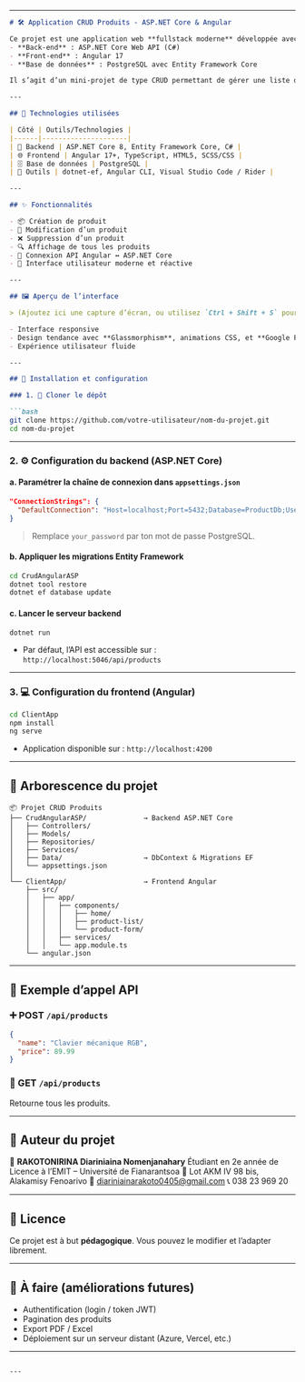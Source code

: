 

---

````markdown
# 🛠️ Application CRUD Produits - ASP.NET Core & Angular

Ce projet est une application web **fullstack moderne** développée avec :
- **Back-end** : ASP.NET Core Web API (C#)
- **Front-end** : Angular 17
- **Base de données** : PostgreSQL avec Entity Framework Core

Il s’agit d’un mini-projet de type CRUD permettant de gérer une liste de produits, avec un design responsive, fluide et adapté aux tendances 2025.

---

## 🧰 Technologies utilisées

| Côté | Outils/Technologies |
|------|---------------------|
| 🔧 Backend | ASP.NET Core 8, Entity Framework Core, C# |
| 🌐 Frontend | Angular 17+, TypeScript, HTML5, SCSS/CSS |
| 🗄️ Base de données | PostgreSQL |
| 🧪 Outils | dotnet-ef, Angular CLI, Visual Studio Code / Rider |

---

## ✨ Fonctionnalités

- 📦 Création de produit
- 📝 Modification d’un produit
- ❌ Suppression d’un produit
- 🔍 Affichage de tous les produits
- 🔄 Connexion API Angular ↔ ASP.NET Core
- 🎨 Interface utilisateur moderne et réactive

---

## 🖼️ Aperçu de l’interface

> (Ajoutez ici une capture d’écran, ou utilisez `Ctrl + Shift + S` pour en faire une depuis le navigateur)

- Interface responsive
- Design tendance avec **Glassmorphism**, animations CSS, et **Google Fonts modernes**
- Expérience utilisateur fluide

---

## 🔧 Installation et configuration

### 1. 📁 Cloner le dépôt

```bash
git clone https://github.com/votre-utilisateur/nom-du-projet.git
cd nom-du-projet
````

---

### 2. ⚙️ Configuration du backend (ASP.NET Core)

#### a. Paramétrer la chaîne de connexion dans `appsettings.json`

```json
"ConnectionStrings": {
  "DefaultConnection": "Host=localhost;Port=5432;Database=ProductDb;Username=postgres;Password=your_password"
}
```

> Remplace `your_password` par ton mot de passe PostgreSQL.

#### b. Appliquer les migrations Entity Framework

```bash
cd CrudAngularASP
dotnet tool restore
dotnet ef database update
```

#### c. Lancer le serveur backend

```bash
dotnet run
```

* Par défaut, l’API est accessible sur : `http://localhost:5046/api/products`

---

### 3. 💻 Configuration du frontend (Angular)

```bash
cd ClientApp
npm install
ng serve
```

* Application disponible sur : `http://localhost:4200`

---

## 📁 Arborescence du projet

```
📦 Projet CRUD Produits
├── CrudAngularASP/              → Backend ASP.NET Core
│   ├── Controllers/
│   ├── Models/
│   ├── Repositories/
│   ├── Services/
│   ├── Data/                    → DbContext & Migrations EF
│   └── appsettings.json
│
└── ClientApp/                   → Frontend Angular
    ├── src/
    │   ├── app/
    │   │   ├── components/
    │   │   │   ├── home/
    │   │   │   ├── product-list/
    │   │   │   └── product-form/
    │   │   ├── services/
    │   │   └── app.module.ts
    └── angular.json
```

---

## 🔄 Exemple d’appel API

### ➕ POST `/api/products`

```json
{
  "name": "Clavier mécanique RGB",
  "price": 89.99
}
```

### 📄 GET `/api/products`

Retourne tous les produits.

---

## 📖 Auteur du projet

👤 **RAKOTONIRINA Diariniaina Nomenjanahary**
Étudiant en 2e année de Licence à l’EMIT – Université de Fianarantsoa
📍 Lot AKM IV 98 bis, Alakamisy Fenoarivo
📧 [diariniainarakoto0405@gmail.com](mailto:diariniainarakoto0405@gmail.com)
📞 038 23 969 20

---

## 📜 Licence

Ce projet est à but **pédagogique**. Vous pouvez le modifier et l’adapter librement.

---

## 📌 À faire (améliorations futures)

* Authentification (login / token JWT)
* Pagination des produits
* Export PDF / Excel
* Déploiement sur un serveur distant (Azure, Vercel, etc.)

---

```

---

```
